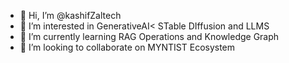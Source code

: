 - 👋 Hi, I’m @kashifZaltech
- 👀 I’m interested in GenerativeAI< STable DIffusion and LLMS
- 🌱 I’m currently learning RAG Operations and Knowledge Graph
- 💞️ I’m looking to collaborate on MYNTIST Ecosystem
